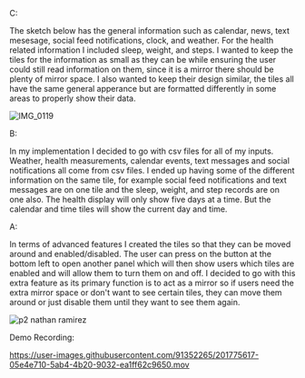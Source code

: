 C:

  The sketch below has the general information such as calendar, news, text mesesage, social feed notifications, clock, and weather.
  For the health related information I included sleep, weight, and steps. I wanted to keep the tiles for the information as small as they can be while ensuring the
  user could still read information on them, since it is a mirror there should be plenty of mirror space. I also wanted to keep their design similar, the tiles all 
  have the same general apperance but are formatted differently in some areas to properly show their data.

![IMG_0119](https://user-images.githubusercontent.com/91352265/201740430-f1fb225b-3fdc-493d-87c1-983981757e99.jpg)


B:

  In my implementation I decided to go with csv files for all of my inputs. Weather, health measurements, calendar events, text messages and social notifications all come from csv files. I ended up having some of the different information on the same tile, for example social feed notifications and text messages are on one tile and the sleep, weight, and step records are on one also. The health display will only show five days at a time. But the calendar and time tiles will show the current day and time.
  
  
  A:
    
  In terms of advanced features I created the tiles so that they can be moved around and enabled/disabled. The user can press on the button at the bottom left to open another panel which will then show users which tiles are enabled and will allow them to turn them on and off. I decided to go with this extra feature as its primary function is to act as a mirror so if users need the extra mirror space or don't want to see certain tiles, they can move them around or just disable them until they want to see them again.

![p2 nathan ramirez](https://user-images.githubusercontent.com/91352265/201770910-a84a0097-6198-4439-bacf-6b210350cb8c.gif)


Demo Recording:



https://user-images.githubusercontent.com/91352265/201775617-05e4e710-5ab4-4b20-9032-ea1ff62c9650.mov

